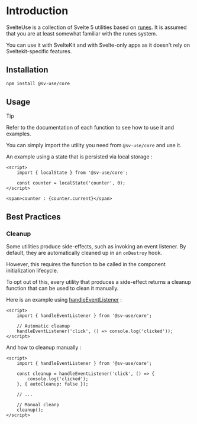 # Introduction

SvelteUse is a collection of Svelte 5 utilities based on [runes](https://svelte.dev/docs/svelte/what-are-runes).
It is assumed that you are at least somewhat familiar with the runes system.

You can use it with SvelteKit and with Svelte-only apps as it doesn't rely on
Sveltekit-specific features.

## Installation

```bash
npm install @sv-use/core
```

## Usage

> [!TIP]
> Refer to the documentation of each function to see how to use it and examples.

You can simply import the utility you need from `@sv-use/core` and use it.

An example using a state that is persisted via local storage :

```svelte
<script>
	import { localState } from '@sv-use/core';

	const counter = localState('counter', 0);
</script>

<span>counter : {counter.current}</span>
```

## Best Practices

### Cleanup

Some utilities produce side-effects, such as invoking an event listener. By
default, they are automatically cleaned up in an `onDestroy` hook.

However, this requires the function to be called in the component
initialization lifecycle.

To opt out of this, every utility that produces a side-effect returns a cleanup
function that can be used to clean it manually.

Here is an example using [handleEventListener](/docs/core/handle-event-listener) :

```svelte
<script>
	import { handleEventListener } from '@sv-use/core';

    // Automatic cleanup
	handleEventListener('click', () => console.log('clicked'));
</script>
```

And how to cleanup manually :

```svelte
<script>
	import { handleEventListener } from '@sv-use/core';

	const cleanup = handleEventListener('click', () => {
        console.log('clicked');
    }, { autoCleanup: false });

    // ...

    // Manual cleanp
    cleanup();
</script>
```
